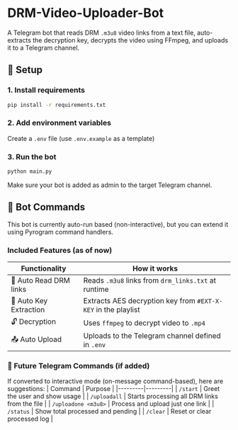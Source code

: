 # DRM-Video-Uploader-Bot

A Telegram bot that reads DRM `.m3u8` video links from a text file, auto-extracts the decryption key, decrypts the video using FFmpeg, and uploads it to a Telegram channel.

## 🔧 Setup

### 1. Install requirements
```bash
pip install -r requirements.txt
```

### 2. Add environment variables
Create a `.env` file (use `.env.example` as a template)

### 3. Run the bot
```bash
python main.py
```

Make sure your bot is added as admin to the target Telegram channel.

## 🤖 Bot Commands

This bot is currently auto-run based (non-interactive), but you can extend it using Pyrogram command handlers.

### Included Features (as of now)
| Functionality | How it works |
|---------------|--------------|
| 🔄 Auto Read DRM links | Reads `.m3u8` links from `drm_links.txt` at runtime |
| 🧠 Auto Key Extraction | Extracts AES decryption key from `#EXT-X-KEY` in the playlist |
| 🔓 Decryption | Uses `ffmpeg` to decrypt video to `.mp4` |
| 📤 Auto Upload | Uploads to the Telegram channel defined in `.env` |

### 📌 Future Telegram Commands (if added)
If converted to interactive mode (on-message command-based), here are suggestions:
| Command | Purpose |
|---------|---------|
| `/start` | Greet the user and show usage |
| `/uploadall` | Starts processing all DRM links from the file |
| `/uploadone <m3u8>` | Process and upload just one link |
| `/status` | Show total processed and pending |
| `/clear` | Reset or clear processed log |
